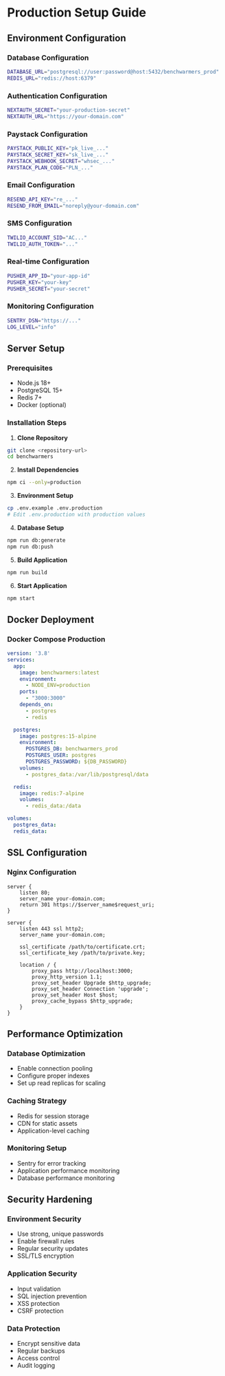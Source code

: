 # Production Setup Guide

## Environment Configuration

### Database Configuration
```bash
DATABASE_URL="postgresql://user:password@host:5432/benchwarmers_prod"
REDIS_URL="redis://host:6379"
```

### Authentication Configuration
```bash
NEXTAUTH_SECRET="your-production-secret"
NEXTAUTH_URL="https://your-domain.com"
```

### Paystack Configuration
```bash
PAYSTACK_PUBLIC_KEY="pk_live_..."
PAYSTACK_SECRET_KEY="sk_live_..."
PAYSTACK_WEBHOOK_SECRET="whsec_..."
PAYSTACK_PLAN_CODE="PLN_..."
```

### Email Configuration
```bash
RESEND_API_KEY="re_..."
RESEND_FROM_EMAIL="noreply@your-domain.com"
```

### SMS Configuration
```bash
TWILIO_ACCOUNT_SID="AC..."
TWILIO_AUTH_TOKEN="..."
```

### Real-time Configuration
```bash
PUSHER_APP_ID="your-app-id"
PUSHER_KEY="your-key"
PUSHER_SECRET="your-secret"
```

### Monitoring Configuration
```bash
SENTRY_DSN="https://..."
LOG_LEVEL="info"
```

## Server Setup

### Prerequisites
- Node.js 18+
- PostgreSQL 15+
- Redis 7+
- Docker (optional)

### Installation Steps

1. **Clone Repository**
```bash
git clone <repository-url>
cd benchwarmers
```

2. **Install Dependencies**
```bash
npm ci --only=production
```

3. **Environment Setup**
```bash
cp .env.example .env.production
# Edit .env.production with production values
```

4. **Database Setup**
```bash
npm run db:generate
npm run db:push
```

5. **Build Application**
```bash
npm run build
```

6. **Start Application**
```bash
npm start
```

## Docker Deployment

### Docker Compose Production
```yaml
version: '3.8'
services:
  app:
    image: benchwarmers:latest
    environment:
      - NODE_ENV=production
    ports:
      - "3000:3000"
    depends_on:
      - postgres
      - redis

  postgres:
    image: postgres:15-alpine
    environment:
      POSTGRES_DB: benchwarmers_prod
      POSTGRES_USER: postgres
      POSTGRES_PASSWORD: ${DB_PASSWORD}
    volumes:
      - postgres_data:/var/lib/postgresql/data

  redis:
    image: redis:7-alpine
    volumes:
      - redis_data:/data

volumes:
  postgres_data:
  redis_data:
```

## SSL Configuration

### Nginx Configuration
```nginx
server {
    listen 80;
    server_name your-domain.com;
    return 301 https://$server_name$request_uri;
}

server {
    listen 443 ssl http2;
    server_name your-domain.com;

    ssl_certificate /path/to/certificate.crt;
    ssl_certificate_key /path/to/private.key;

    location / {
        proxy_pass http://localhost:3000;
        proxy_http_version 1.1;
        proxy_set_header Upgrade $http_upgrade;
        proxy_set_header Connection 'upgrade';
        proxy_set_header Host $host;
        proxy_cache_bypass $http_upgrade;
    }
}
```

## Performance Optimization

### Database Optimization
- Enable connection pooling
- Configure proper indexes
- Set up read replicas for scaling

### Caching Strategy
- Redis for session storage
- CDN for static assets
- Application-level caching

### Monitoring Setup
- Sentry for error tracking
- Application performance monitoring
- Database performance monitoring

## Security Hardening

### Environment Security
- Use strong, unique passwords
- Enable firewall rules
- Regular security updates
- SSL/TLS encryption

### Application Security
- Input validation
- SQL injection prevention
- XSS protection
- CSRF protection

### Data Protection
- Encrypt sensitive data
- Regular backups
- Access control
- Audit logging
